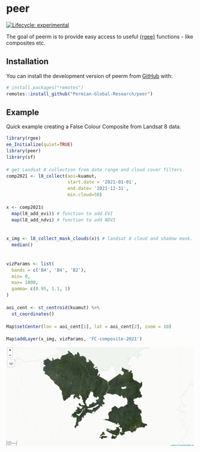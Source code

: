 
<!-- README.md is generated from README.Rmd. Please edit that file -->

# peer

<!-- badges: start -->

[![Lifecycle:
experimental](https://img.shields.io/badge/lifecycle-experimental-orange.svg)](https://lifecycle.r-lib.org/articles/stages.html#experimental)
<!-- badges: end -->

The goal of peerm is to provide easy access to useful
[{rgee}](https://r-spatial.github.io/rgee/) functions - like composites
etc.

## Installation

You can install the development version of peerm from
[GitHub](https://github.com/) with:

``` r
# install.packages("remotes")
remotes::install_github("Permian-Global-Research/peer")
```

## Example

Quick example creating a False Colour Composite from Landsat 8 data.

``` r
library(rgee)
ee_Initialize(quiet=TRUE)
library(peer)
library(sf)

# get Landsat 8 collection from date range and cloud cover filters.
comp2021 <- l8_collect(aoi=kuamut,
                       start.date = '2021-01-01',
                       end.date= '2021-12-31',
                       min.cloud=50)

x <- comp2021$
  map(l8_add_evi)$ # function to add EVI 
  map(l8_add_ndvi) # function to add NDVI


x_img <- l8_collect_mask_clouds(x)$ # landsat 8 cloud and shadow mask.
  median()


vizParams <- list(
  bands = c('B4', 'B4', 'B2'),
  min= 0,
  max= 1000,
  gamma= c(0.95, 1.1, 1)
)

aoi_cent <- st_centroid(kuamut) %>%
  st_coordinates()

Map$setCenter(lon = aoi_cent[1], lat = aoi_cent[2], zoom = 10)

Map$addLayer(x_img, vizParams, 'FC-composite-2021')
```

![FCC-example](man/FCC-21.png)
